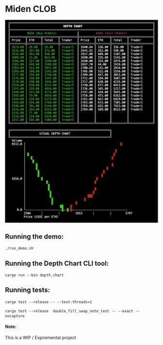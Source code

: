 # Miden CLOB

![Logo](assets/zkCLOB.png)


## Running the demo:
```
./run_demo.sh
```

## Running the Depth Chart CLI tool:
```
cargo run --bin depth_chart
```

## Running tests:
```
cargo test --release -- --test-threads=1
```

```
cargo test --release  double_fill_swap_note_test -- --exact --nocapture
```

#### Note:
This is a WIP / Expiremental project